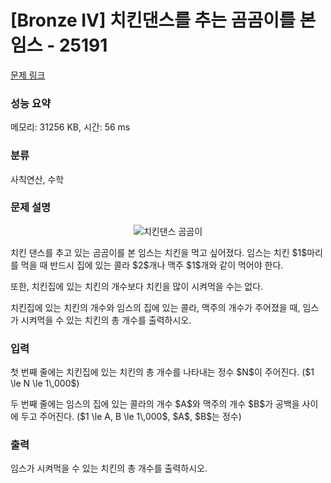 # [Bronze IV] 치킨댄스를 추는 곰곰이를 본 임스 - 25191 

[문제 링크](https://www.acmicpc.net/problem/25191) 

### 성능 요약

메모리: 31256 KB, 시간: 56 ms

### 분류

사칙연산, 수학

### 문제 설명

<p style="text-align: center;"><img alt="치킨댄스 곰곰이" src="" style="max-height:120px; object-fit:contain; display:inline-block;"></p>

<p>치킨 댄스를 추고 있는 곰곰이를 본 임스는 치킨을 먹고 싶어졌다. 임스는 치킨 $1$마리를 먹을 때 반드시 집에 있는 콜라 $2$개나 맥주 $1$개와 같이 먹어야 한다.</p>

<p>또한, 치킨집에 있는 치킨의 개수보다 치킨을 많이 시켜먹을 수는 없다.</p>

<p>치킨집에 있는 치킨의 개수와 임스의 집에 있는 콜라, 맥주의 개수가 주어졌을 때, 임스가 시켜먹을 수 있는 치킨의 총 개수를 출력하시오.</p>

### 입력 

 <p>첫 번째 줄에는 치킨집에 있는 치킨의 총 개수를 나타내는 정수 $N$이 주어진다. ($1 \le N \le 1\,000$)</p>

<p>두 번째 줄에는 임스의 집에 있는 콜라의 개수 $A$와 맥주의 개수 $B$가 공백을 사이에 두고 주어진다. ($1 \le A, B \le 1\,000$, $A$, $B$는 정수)</p>

### 출력 

 <p>임스가 시켜먹을 수 있는 치킨의 총 개수를 출력하시오.</p>

